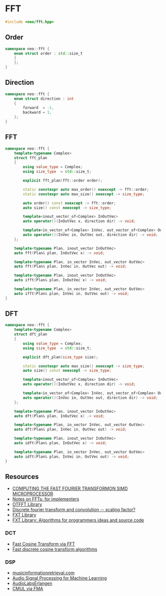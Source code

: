 # FFT

```cpp
#include <neo/fft.hpp>
```

## Order

```cpp
namespace neo::fft {
    enum struct order : std::size_t
    {
    };
}
```

## Direction

```cpp
namespace neo::fft {
    enum struct direction : int
    {
        forward  = -1,
        backward = 1,
    };
}
```

## FFT

```cpp
namespace neo::fft {
    template<typename Complex>
    struct fft_plan
    {
        using value_type = Complex;
        using size_type  = std::size_t;

        explicit fft_plan(fft::order order);

        static constexpr auto max_order() noexcept -> fft::order;
        static constexpr auto max_size() noexcept -> size_type;

        auto order() const noexcept -> fft::order;
        auto size() const noexcept -> size_type;

        template<inout_vector_of<Complex> InOutVec>
        auto operator()(InOutVec x, direction dir) -> void;

        template<in_vector_of<Complex> InVec, out_vector_of<Complex> OutVec>
        auto operator()(InVec in, OutVec out, direction dir) -> void;
    };

    template<typename Plan, inout_vector InOutVec>
    auto fft(Plan& plan, InOutVec x) -> void;

    template<typename Plan, in_vector InVec, out_vector OutVec>
    auto fft(Plan& plan, InVec in, OutVec out) -> void;

    template<typename Plan, inout_vector InOutVec>
    auto ifft(Plan& plan, InOutVec x) -> void;

    template<typename Plan, in_vector InVec, out_vector OutVec>
    auto ifft(Plan& plan, InVec in, OutVec out) -> void;
}
```

## DFT

```cpp
namespace neo::fft {
    template<typename Complex>
    struct dft_plan
    {
        using value_type = Complex;
        using size_type  = std::size_t;

        explicit dft_plan(size_type size);

        static constexpr auto max_size() noexcept -> size_type;
        auto size() const noexcept -> size_type;

        template<inout_vector_of<Complex> InOutVec>
        auto operator()(InOutVec x, direction dir) -> void;

        template<in_vector_of<Complex> InVec, out_vector_of<Complex> OutVec>
        auto operator()(InVec in, OutVec out, direction dir) -> void;
    };

    template<typename Plan, inout_vector InOutVec>
    auto dft(Plan& plan, InOutVec x) -> void;

    template<typename Plan, in_vector InVec, out_vector OutVec>
    auto dft(Plan& plan, InVec in, OutVec out) -> void;

    template<typename Plan, inout_vector InOutVec>
    auto idft(Plan& plan, InOutVec x) -> void;

    template<typename Plan, in_vector InVec, out_vector OutVec>
    auto idft(Plan& plan, InVec in, OutVec out) -> void;
}
```

## Resources

- [COMPUTING THE FAST FOURIER TRANSFORMON SIMD MICROPROCESSOR](https://www.cs.waikato.ac.nz/~ihw/PhD_theses/Anthony_Blake.pdf)
- [Notes on FFTs: for implementers](https://fgiesen.wordpress.com/2023/03/19/notes-on-ffts-for-implementers/)
- [OTFFT Library](http://wwwa.pikara.ne.jp/okojisan/otfft-en/stockham1.html)
- [Discrete fourier transform and convolution -- scaling factor?](https://mathematica.stackexchange.com/questions/206788/discrete-fourier-transform-and-convolution-scaling-factor)
- [FXT Library](https://www.jjj.de/fxt/demo/arith/index.html)
- [FXT Library: Algorithms for programmers ideas and source code](http://dsp-book.narod.ru/fxtbook.pdf)

### DCT

- [Fast Cosine Transform via FFT](https://dsp.stackexchange.com/questions/2807/fast-cosine-transform-via-fft)
- [Fast discrete cosine transform algorithms](https://www.nayuki.io/page/fast-discrete-cosine-transform-algorithms)

### DSP

- [musicinformationretrieval.com](https://musicinformationretrieval.com/index.html)
- [Audio Signal Processing for Machine Learning](https://youtube.com/playlist?list=PL-wATfeyAMNqIee7cH3q1bh4QJFAaeNv0&si=51JQNk_IuZSZITxX)
- [AudioLabsErlangen](https://www.youtube.com/@AudioLabsErlangen/videos)
- [CMUL via FMA](https://stackoverflow.com/questions/30089859/using-fma-fused-multiply-instructions-for-complex-multiplication)
